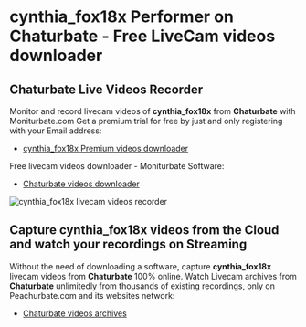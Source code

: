 # cynthia_fox18x Performer on Chaturbate - Free LiveCam videos downloader

## Chaturbate Live Videos Recorder

Monitor and record livecam videos of **cynthia_fox18x** from **Chaturbate** with Moniturbate.com
Get a premium trial for free by just and only registering with your Email address:
* [cynthia_fox18x Premium videos downloader](https://moniturbate.com/request-demo-licence-key.html)

Free livecam videos downloader - Moniturbate Software:
* [Chaturbate videos downloader](https://moniturbate.com/moniturbate-download-software.html)

![cynthia_fox18x livecam videos recorder](https://peachurnet.com/templates/moniturbate-software.png)


## Capture cynthia_fox18x videos from the Cloud and watch your recordings on Streaming

Without the need of downloading a software, capture **cynthia_fox18x** livecam videos from **Chaturbate** 100% online.
Watch Livecam archives from **Chaturbate** unlimitedly from thousands of existing recordings, only on Peachurbate.com and its websites network:
* [Chaturbate videos archives](https://peachurnet.com/)